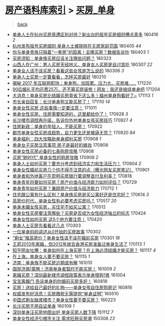 [房产语料库索引](../../README.md)  > [买房_单身](买房_单身.md)
====
> [back](../README.md)

- [单身人士在杭州买房竟遭区别对待？新出台的摇号买房细则槽点真多](http://jkwz.applinzi.com/ittc/7092504404630701072.html#%E5%8D%95%E8%BA%AB%E4%BA%BA%E5%A3%AB%E5%9C%A8%E6%9D%AD%E5%B7%9E%E4%B9%B0%E6%88%BF%E7%AB%9F%E9%81%AD%E5%8C%BA%E5%88%AB%E5%AF%B9%E5%BE%85%EF%BC%9F%E6%96%B0%E5%87%BA%E5%8F%B0%E7%9A%84%E6%91%87%E5%8F%B7%E4%B9%B0%E6%88%BF%E7%BB%86%E5%88%99%E6%A7%BD%E7%82%B9%E7%9C%9F%E5%A4%9A) 180416 *2* 
- [杭州发布摇号买房细则 单身人士被排除在无房家庭范围](http://jkwz.applinzi.com/ittc/7088507165553984528.html#%E6%9D%AD%E5%B7%9E%E5%8F%91%E5%B8%83%E6%91%87%E5%8F%B7%E4%B9%B0%E6%88%BF%E7%BB%86%E5%88%99+%E5%8D%95%E8%BA%AB%E4%BA%BA%E5%A3%AB%E8%A2%AB%E6%8E%92%E9%99%A4%E5%9C%A8%E6%97%A0%E6%88%BF%E5%AE%B6%E5%BA%AD%E8%8C%83%E5%9B%B4) 180405 *44* 
- [你与单身贵族只隔着“一套房”的距离！去哪买房？数据告诉你](http://jkwz.applinzi.com/ittc/7087704662763635719.html#%E4%BD%A0%E4%B8%8E%E5%8D%95%E8%BA%AB%E8%B4%B5%E6%97%8F%E5%8F%AA%E9%9A%94%E7%9D%80%E2%80%9C%E4%B8%80%E5%A5%97%E6%88%BF%E2%80%9D%E7%9A%84%E8%B7%9D%E7%A6%BB%EF%BC%81%E5%8E%BB%E5%93%AA%E4%B9%B0%E6%88%BF%EF%BC%9F%E6%95%B0%E6%8D%AE%E5%91%8A%E8%AF%89%E4%BD%A0) 180403 *1* 
- [买房须知：单身族买房应该关注哪些问题？](http://jkwz.applinzi.com/ittc/7083634355081839632.html#%E4%B9%B0%E6%88%BF%E9%A1%BB%E7%9F%A5%EF%BC%9A%E5%8D%95%E8%BA%AB%E6%97%8F%E4%B9%B0%E6%88%BF%E5%BA%94%E8%AF%A5%E5%85%B3%E6%B3%A8%E5%93%AA%E4%BA%9B%E9%97%AE%E9%A2%98%EF%BC%9F) 180323  
- [山西人在广州：男人买房天经地义，单身女人买房是自讨苦吃](http://jkwz.applinzi.com/ittc/7077707324104115217.html#%E5%B1%B1%E8%A5%BF%E4%BA%BA%E5%9C%A8%E5%B9%BF%E5%B7%9E%EF%BC%9A%E7%94%B7%E4%BA%BA%E4%B9%B0%E6%88%BF%E5%A4%A9%E7%BB%8F%E5%9C%B0%E4%B9%89%EF%BC%8C%E5%8D%95%E8%BA%AB%E5%A5%B3%E4%BA%BA%E4%B9%B0%E6%88%BF%E6%98%AF%E8%87%AA%E8%AE%A8%E8%8B%A6%E5%90%83) 180307 *22* 
- [单身女人该不该买房？看看这些女孩是怎么说的](http://jkwz.applinzi.com/ittc/7077433614038205446.html#%E5%8D%95%E8%BA%AB%E5%A5%B3%E4%BA%BA%E8%AF%A5%E4%B8%8D%E8%AF%A5%E4%B9%B0%E6%88%BF%EF%BC%9F%E7%9C%8B%E7%9C%8B%E8%BF%99%E4%BA%9B%E5%A5%B3%E5%AD%A9%E6%98%AF%E6%80%8E%E4%B9%88%E8%AF%B4%E7%9A%84) 180306 *3* 
- [单身人士买房一定要看看，怎样买房最好](http://jkwz.applinzi.com/ittc/7068564296865154059.html#%E5%8D%95%E8%BA%AB%E4%BA%BA%E5%A3%AB%E4%B9%B0%E6%88%BF%E4%B8%80%E5%AE%9A%E8%A6%81%E7%9C%8B%E7%9C%8B%EF%BC%8C%E6%80%8E%E6%A0%B7%E4%B9%B0%E6%88%BF%E6%9C%80%E5%A5%BD) 180210  
- [揭秘 2017 年互联网职场：单身狗、加班累、压力大、买房难……](http://jkwz.applinzi.com/ittc/7049241413026317329.html#%E6%8F%AD%E7%A7%98+2017+%E5%B9%B4%E4%BA%92%E8%81%94%E7%BD%91%E8%81%8C%E5%9C%BA%EF%BC%9A%E5%8D%95%E8%BA%AB%E7%8B%97%E3%80%81%E5%8A%A0%E7%8F%AD%E7%B4%AF%E3%80%81%E5%8E%8B%E5%8A%9B%E5%A4%A7%E3%80%81%E4%B9%B0%E6%88%BF%E9%9A%BE%E2%80%A6%E2%80%A6) 171220  
- [90后婚礼平均花费25万，还不算买房装修！网友：我还是继续单身吧](http://jkwz.applinzi.com/ittc/7043361186140128273.html#90%E5%90%8E%E5%A9%9A%E7%A4%BC%E5%B9%B3%E5%9D%87%E8%8A%B1%E8%B4%B925%E4%B8%87%EF%BC%8C%E8%BF%98%E4%B8%8D%E7%AE%97%E4%B9%B0%E6%88%BF%E8%A3%85%E4%BF%AE%EF%BC%81%E7%BD%91%E5%8F%8B%EF%BC%9A%E6%88%91%E8%BF%98%E6%98%AF%E7%BB%A7%E7%BB%AD%E5%8D%95%E8%BA%AB%E5%90%A7) 171204  
- [大消息！单身买房比结婚买房竟省下这么多！福州单身狗看好了~](http://jkwz.applinzi.com/ittc/7035434033717183504.html#%E5%A4%A7%E6%B6%88%E6%81%AF%EF%BC%81%E5%8D%95%E8%BA%AB%E4%B9%B0%E6%88%BF%E6%AF%94%E7%BB%93%E5%A9%9A%E4%B9%B0%E6%88%BF%E7%AB%9F%E7%9C%81%E4%B8%8B%E8%BF%99%E4%B9%88%E5%A4%9A%EF%BC%81%E7%A6%8F%E5%B7%9E%E5%8D%95%E8%BA%AB%E7%8B%97%E7%9C%8B%E5%A5%BD%E4%BA%86%7E) 171113 *1* 
- [市长亲自回复：长沙单身狗又能买房了！](http://jkwz.applinzi.com/ittc/7034282744090199057.html#%E5%B8%82%E9%95%BF%E4%BA%B2%E8%87%AA%E5%9B%9E%E5%A4%8D%EF%BC%9A%E9%95%BF%E6%B2%99%E5%8D%95%E8%BA%AB%E7%8B%97%E5%8F%88%E8%83%BD%E4%B9%B0%E6%88%BF%E4%BA%86%EF%BC%81) 171110 *14* 
- [单身女性买房 这些事情一定要注意！](http://jkwz.applinzi.com/ittc/7023224469219443729.html#%E5%8D%95%E8%BA%AB%E5%A5%B3%E6%80%A7%E4%B9%B0%E6%88%BF+%E8%BF%99%E4%BA%9B%E4%BA%8B%E6%83%85%E4%B8%80%E5%AE%9A%E8%A6%81%E6%B3%A8%E6%84%8F%EF%BC%81) 171011  
- [单身女性买房、住房需要知道的，这里都给你了！](http://jkwz.applinzi.com/ittc/7018299007062000657.html#%E5%8D%95%E8%BA%AB%E5%A5%B3%E6%80%A7%E4%B9%B0%E6%88%BF%E3%80%81%E4%BD%8F%E6%88%BF%E9%9C%80%E8%A6%81%E7%9F%A5%E9%81%93%E7%9A%84%EF%BC%8C%E8%BF%99%E9%87%8C%E9%83%BD%E7%BB%99%E4%BD%A0%E4%BA%86%EF%BC%81) 170928 *3* 
- [长沙楼市调控再升级，告诉你外地单身女孩买房技巧](http://jkwz.applinzi.com/ittc/7018045133289948176.html#%E9%95%BF%E6%B2%99%E6%A5%BC%E5%B8%82%E8%B0%83%E6%8E%A7%E5%86%8D%E5%8D%87%E7%BA%A7%EF%BC%8C%E5%91%8A%E8%AF%89%E4%BD%A0%E5%A4%96%E5%9C%B0%E5%8D%95%E8%BA%AB%E5%A5%B3%E5%AD%A9%E4%B9%B0%E6%88%BF%E6%8A%80%E5%B7%A7) 170927 *4* 
- [住房新政：单身的年轻人，不能买房！](http://jkwz.applinzi.com/ittc/7016169353018606609.html#%E4%BD%8F%E6%88%BF%E6%96%B0%E6%94%BF%EF%BC%9A%E5%8D%95%E8%BA%AB%E7%9A%84%E5%B9%B4%E8%BD%BB%E4%BA%BA%EF%BC%8C%E4%B8%8D%E8%83%BD%E4%B9%B0%E6%88%BF%EF%BC%81) 170922  
- [都市单身女性买房成趋势，自力更生还是被逼无奈？](http://jkwz.applinzi.com/ittc/7015401501806298128.html#%E9%83%BD%E5%B8%82%E5%8D%95%E8%BA%AB%E5%A5%B3%E6%80%A7%E4%B9%B0%E6%88%BF%E6%88%90%E8%B6%8B%E5%8A%BF%EF%BC%8C%E8%87%AA%E5%8A%9B%E6%9B%B4%E7%94%9F%E8%BF%98%E6%98%AF%E8%A2%AB%E9%80%BC%E6%97%A0%E5%A5%88%EF%BC%9F) 170920 *84* 
- [单身福利：四大攻略助单身顺利买房](http://jkwz.applinzi.com/ittc/7010961689015747601.html#%E5%8D%95%E8%BA%AB%E7%A6%8F%E5%88%A9%EF%BC%9A%E5%9B%9B%E5%A4%A7%E6%94%BB%E7%95%A5%E5%8A%A9%E5%8D%95%E8%BA%AB%E9%A1%BA%E5%88%A9%E4%B9%B0%E6%88%BF) 170908 *1* 
- [单身女子买房注意事项 房子是最好的嫁妆](http://jkwz.applinzi.com/ittc/7010948968476050192.html#%E5%8D%95%E8%BA%AB%E5%A5%B3%E5%AD%90%E4%B9%B0%E6%88%BF%E6%B3%A8%E6%84%8F%E4%BA%8B%E9%A1%B9+%E6%88%BF%E5%AD%90%E6%98%AF%E6%9C%80%E5%A5%BD%E7%9A%84%E5%AB%81%E5%A6%86) 170908  
- [单身女性买房必备的七条购房攻略](http://jkwz.applinzi.com/ittc/7010892369606738961.html#%E5%8D%95%E8%BA%AB%E5%A5%B3%E6%80%A7%E4%B9%B0%E6%88%BF%E5%BF%85%E5%A4%87%E7%9A%84%E4%B8%83%E6%9D%A1%E8%B4%AD%E6%88%BF%E6%94%BB%E7%95%A5) 170908  
- [买房“她时代” 单身女性的购房攻略](http://jkwz.applinzi.com/ittc/7010884854697427985.html#%E4%B9%B0%E6%88%BF%E2%80%9C%E5%A5%B9%E6%97%B6%E4%BB%A3%E2%80%9D+%E5%8D%95%E8%BA%AB%E5%A5%B3%E6%80%A7%E7%9A%84%E8%B4%AD%E6%88%BF%E6%94%BB%E7%95%A5) 170908 *2* 
- [单身人士如何买房？要充分考虑到经济实力和生活压力！](http://jkwz.applinzi.com/ittc/7009504481174357009.html#%E5%8D%95%E8%BA%AB%E4%BA%BA%E5%A3%AB%E5%A6%82%E4%BD%95%E4%B9%B0%E6%88%BF%EF%BC%9F%E8%A6%81%E5%85%85%E5%88%86%E8%80%83%E8%99%91%E5%88%B0%E7%BB%8F%E6%B5%8E%E5%AE%9E%E5%8A%9B%E5%92%8C%E7%94%9F%E6%B4%BB%E5%8E%8B%E5%8A%9B%EF%BC%81) 170904 *2* 
- [单身女性婚前买房几个你不得不注意的点（曝光网友买房笔记）](http://jkwz.applinzi.com/ittc/7008300287524340753.html#%E5%8D%95%E8%BA%AB%E5%A5%B3%E6%80%A7%E5%A9%9A%E5%89%8D%E4%B9%B0%E6%88%BF%E5%87%A0%E4%B8%AA%E4%BD%A0%E4%B8%8D%E5%BE%97%E4%B8%8D%E6%B3%A8%E6%84%8F%E7%9A%84%E7%82%B9%EF%BC%88%E6%9B%9D%E5%85%89%E7%BD%91%E5%8F%8B%E4%B9%B0%E6%88%BF%E7%AC%94%E8%AE%B0%EF%BC%89) 170901  
- [单身者和外地客户在昆明买房银行要调整首付及利率？](http://jkwz.applinzi.com/ittc/7003177763203449872.html#%E5%8D%95%E8%BA%AB%E8%80%85%E5%92%8C%E5%A4%96%E5%9C%B0%E5%AE%A2%E6%88%B7%E5%9C%A8%E6%98%86%E6%98%8E%E4%B9%B0%E6%88%BF%E9%93%B6%E8%A1%8C%E8%A6%81%E8%B0%83%E6%95%B4%E9%A6%96%E4%BB%98%E5%8F%8A%E5%88%A9%E7%8E%87%EF%BC%9F) 170818  
- [单身青年将要如何买房？房产价值与经济能力如何评估？](http://jkwz.applinzi.com/ittc/6995793232993453072.html#%E5%8D%95%E8%BA%AB%E9%9D%92%E5%B9%B4%E5%B0%86%E8%A6%81%E5%A6%82%E4%BD%95%E4%B9%B0%E6%88%BF%EF%BC%9F%E6%88%BF%E4%BA%A7%E4%BB%B7%E5%80%BC%E4%B8%8E%E7%BB%8F%E6%B5%8E%E8%83%BD%E5%8A%9B%E5%A6%82%E4%BD%95%E8%AF%84%E4%BC%B0%EF%BC%9F) 170729  
- [单身青年如何买房？兼顾房产价值与经济能力](http://jkwz.applinzi.com/ittc/6989510243443541009.html#%E5%8D%95%E8%BA%AB%E9%9D%92%E5%B9%B4%E5%A6%82%E4%BD%95%E4%B9%B0%E6%88%BF%EF%BC%9F%E5%85%BC%E9%A1%BE%E6%88%BF%E4%BA%A7%E4%BB%B7%E5%80%BC%E4%B8%8E%E7%BB%8F%E6%B5%8E%E8%83%BD%E5%8A%9B) 170712 *1* 
- [住宅跟公寓有什么区别？单身族买房是买公寓好还是住宅好？](http://jkwz.applinzi.com/ittc/6979012666285622276.html#%E4%BD%8F%E5%AE%85%E8%B7%9F%E5%85%AC%E5%AF%93%E6%9C%89%E4%BB%80%E4%B9%88%E5%8C%BA%E5%88%AB%EF%BC%9F%E5%8D%95%E8%BA%AB%E6%97%8F%E4%B9%B0%E6%88%BF%E6%98%AF%E4%B9%B0%E5%85%AC%E5%AF%93%E5%A5%BD%E8%BF%98%E6%98%AF%E4%BD%8F%E5%AE%85%E5%A5%BD%EF%BC%9F) 170614 *3* 
- [高房价时代，单身女性有必要考虑买房吗？](http://jkwz.applinzi.com/ittc/6968568451562996740.html#%E9%AB%98%E6%88%BF%E4%BB%B7%E6%97%B6%E4%BB%A3%EF%BC%8C%E5%8D%95%E8%BA%AB%E5%A5%B3%E6%80%A7%E6%9C%89%E5%BF%85%E8%A6%81%E8%80%83%E8%99%91%E4%B9%B0%E6%88%BF%E5%90%97%EF%BC%9F) 170517 *20* 
- [单身未婚女孩买房，买住宅不如买公寓？](http://jkwz.applinzi.com/ittc/6966769530280870917.html#%E5%8D%95%E8%BA%AB%E6%9C%AA%E5%A9%9A%E5%A5%B3%E5%AD%A9%E4%B9%B0%E6%88%BF%EF%BC%8C%E4%B9%B0%E4%BD%8F%E5%AE%85%E4%B8%8D%E5%A6%82%E4%B9%B0%E5%85%AC%E5%AF%93%EF%BC%9F) 170512  
- [单身女性买房要注意哪些？买房是否成为女性经济独立的标志](http://jkwz.applinzi.com/ittc/6960056029919314949.html#%E5%8D%95%E8%BA%AB%E5%A5%B3%E6%80%A7%E4%B9%B0%E6%88%BF%E8%A6%81%E6%B3%A8%E6%84%8F%E5%93%AA%E4%BA%9B%EF%BC%9F%E4%B9%B0%E6%88%BF%E6%98%AF%E5%90%A6%E6%88%90%E4%B8%BA%E5%A5%B3%E6%80%A7%E7%BB%8F%E6%B5%8E%E7%8B%AC%E7%AB%8B%E7%9A%84%E6%A0%87%E5%BF%97) 170424  
- [单身女性如何买房 这5个地方要注意！](http://jkwz.applinzi.com/ittc/6958723065704875012.html#%E5%8D%95%E8%BA%AB%E5%A5%B3%E6%80%A7%E5%A6%82%E4%BD%95%E4%B9%B0%E6%88%BF+%E8%BF%995%E4%B8%AA%E5%9C%B0%E6%96%B9%E8%A6%81%E6%B3%A8%E6%84%8F%EF%BC%81) 170420  
- [单身人士买房先看看这几点](http://jkwz.applinzi.com/ittc/6940747771215873029.html#%E5%8D%95%E8%BA%AB%E4%BA%BA%E5%A3%AB%E4%B9%B0%E6%88%BF%E5%85%88%E7%9C%8B%E7%9C%8B%E8%BF%99%E5%87%A0%E7%82%B9) 170303  
- [一位单身妈妈讲述从0开始的买房故事](http://jkwz.applinzi.com/ittc/6940548758986294277.html#%E4%B8%80%E4%BD%8D%E5%8D%95%E8%BA%AB%E5%A6%88%E5%A6%88%E8%AE%B2%E8%BF%B0%E4%BB%8E0%E5%BC%80%E5%A7%8B%E7%9A%84%E4%B9%B0%E6%88%BF%E6%95%85%E4%BA%8B) 170302  
- [“剩女”推高房价？单身女性该不该在婚前买房](http://jkwz.applinzi.com/ittc/6940096806045352964.html#%E2%80%9C%E5%89%A9%E5%A5%B3%E2%80%9D%E6%8E%A8%E9%AB%98%E6%88%BF%E4%BB%B7%EF%BC%9F%E5%8D%95%E8%BA%AB%E5%A5%B3%E6%80%A7%E8%AF%A5%E4%B8%8D%E8%AF%A5%E5%9C%A8%E5%A9%9A%E5%89%8D%E4%B9%B0%E6%88%BF) 170301 *18* 
- [王菲2013年离婚，但2012年就去香港买房准备过单身生活了](http://jkwz.applinzi.com/ittc/6922634329850381317.html#%E7%8E%8B%E8%8F%B22013%E5%B9%B4%E7%A6%BB%E5%A9%9A%EF%BC%8C%E4%BD%862012%E5%B9%B4%E5%B0%B1%E5%8E%BB%E9%A6%99%E6%B8%AF%E4%B9%B0%E6%88%BF%E5%87%86%E5%A4%87%E8%BF%87%E5%8D%95%E8%BA%AB%E7%94%9F%E6%B4%BB%E4%BA%86) 170113 *1* 
- [知乎网友吐槽：单身如何在上海买房？在上海必须结婚才能买房？](http://jkwz.applinzi.com/ittc/6901447032819942405.html#%E7%9F%A5%E4%B9%8E%E7%BD%91%E5%8F%8B%E5%90%90%E6%A7%BD%EF%BC%9A%E5%8D%95%E8%BA%AB%E5%A6%82%E4%BD%95%E5%9C%A8%E4%B8%8A%E6%B5%B7%E4%B9%B0%E6%88%BF%EF%BC%9F%E5%9C%A8%E4%B8%8A%E6%B5%B7%E5%BF%85%E9%A1%BB%E7%BB%93%E5%A9%9A%E6%89%8D%E8%83%BD%E4%B9%B0%E6%88%BF%EF%BC%9F) 161117 *4* 
- [在上海，单身女人要不要买房？](http://jkwz.applinzi.com/ittc/6900755803459290117.html#%E5%9C%A8%E4%B8%8A%E6%B5%B7%EF%BC%8C%E5%8D%95%E8%BA%AB%E5%A5%B3%E4%BA%BA%E8%A6%81%E4%B8%8D%E8%A6%81%E4%B9%B0%E6%88%BF%EF%BC%9F) 161115 *1* 
- [济南：单身族不能买房近期或有解](http://jkwz.applinzi.com/ittc/6887384000720536580.html#%E6%B5%8E%E5%8D%97%EF%BC%9A%E5%8D%95%E8%BA%AB%E6%97%8F%E4%B8%8D%E8%83%BD%E4%B9%B0%E6%88%BF%E8%BF%91%E6%9C%9F%E6%88%96%E6%9C%89%E8%A7%A3) 161010  
- [围观济南|蒙圈！济南单身者暂时不能买房！](http://jkwz.applinzi.com/ittc/6887056982124528645.html#%E5%9B%B4%E8%A7%82%E6%B5%8E%E5%8D%97%7C%E8%92%99%E5%9C%88%EF%BC%81%E6%B5%8E%E5%8D%97%E5%8D%95%E8%BA%AB%E8%80%85%E6%9A%82%E6%97%B6%E4%B8%8D%E8%83%BD%E4%B9%B0%E6%88%BF%EF%BC%81) 161009 *2* 
- [离婚买房？深圳最新楼市调控政策表示单身限购1套](http://jkwz.applinzi.com/ittc/6885272262382453765.html#%E7%A6%BB%E5%A9%9A%E4%B9%B0%E6%88%BF%EF%BC%9F%E6%B7%B1%E5%9C%B3%E6%9C%80%E6%96%B0%E6%A5%BC%E5%B8%82%E8%B0%83%E6%8E%A7%E6%94%BF%E7%AD%96%E8%A1%A8%E7%A4%BA%E5%8D%95%E8%BA%AB%E9%99%90%E8%B4%AD1%E5%A5%97) 161004  
- [宝宝离婚门 告诉单身的你婚前买房多好！](http://jkwz.applinzi.com/ittc/6867709939316950021.html#%E5%AE%9D%E5%AE%9D%E7%A6%BB%E5%A9%9A%E9%97%A8+%E5%91%8A%E8%AF%89%E5%8D%95%E8%BA%AB%E7%9A%84%E4%BD%A0%E5%A9%9A%E5%89%8D%E4%B9%B0%E6%88%BF%E5%A4%9A%E5%A5%BD%EF%BC%81) 160818  
- [买房！送给自己最好的礼物——单身女孩自住房购房记](http://jkwz.applinzi.com/ittc/6866839577226118148.html#%E4%B9%B0%E6%88%BF%EF%BC%81%E9%80%81%E7%BB%99%E8%87%AA%E5%B7%B1%E6%9C%80%E5%A5%BD%E7%9A%84%E7%A4%BC%E7%89%A9%E2%80%94%E2%80%94%E5%8D%95%E8%BA%AB%E5%A5%B3%E5%AD%A9%E8%87%AA%E4%BD%8F%E6%88%BF%E8%B4%AD%E6%88%BF%E8%AE%B0) 160816  
- [权威发布好消息！买房缴税无需提供“单身证明”](http://jkwz.applinzi.com/ittc/6830538217648292869.html#%E6%9D%83%E5%A8%81%E5%8F%91%E5%B8%83%E5%A5%BD%E6%B6%88%E6%81%AF%EF%BC%81%E4%B9%B0%E6%88%BF%E7%BC%B4%E7%A8%8E%E6%97%A0%E9%9C%80%E6%8F%90%E4%BE%9B%E2%80%9C%E5%8D%95%E8%BA%AB%E8%AF%81%E6%98%8E%E2%80%9D) 160510  
- [中国式剩女缺席楼市？单身女性要不要买房？](http://jkwz.applinzi.com/ittc/6802083505802576900.html#%E4%B8%AD%E5%9B%BD%E5%BC%8F%E5%89%A9%E5%A5%B3%E7%BC%BA%E5%B8%AD%E6%A5%BC%E5%B8%82%EF%BC%9F%E5%8D%95%E8%BA%AB%E5%A5%B3%E6%80%A7%E8%A6%81%E4%B8%8D%E8%A6%81%E4%B9%B0%E6%88%BF%EF%BC%9F) 160223  
- [长沙买房不用自证单身](http://jkwz.applinzi.com/ittc/6785232150676898820.html#%E9%95%BF%E6%B2%99%E4%B9%B0%E6%88%BF%E4%B8%8D%E7%94%A8%E8%87%AA%E8%AF%81%E5%8D%95%E8%BA%AB) 160109 *1* 
- [深圳单身汪买房地图出炉 单身买房人数下降](http://jkwz.applinzi.com/ittc/6763888847742305284.html#%E6%B7%B1%E5%9C%B3%E5%8D%95%E8%BA%AB%E6%B1%AA%E4%B9%B0%E6%88%BF%E5%9C%B0%E5%9B%BE%E5%87%BA%E7%82%89+%E5%8D%95%E8%BA%AB%E4%B9%B0%E6%88%BF%E4%BA%BA%E6%95%B0%E4%B8%8B%E9%99%8D) 151112 *7* 
- [单身女性经济引楼市关注 需求旺掀买房潮](http://jkwz.applinzi.com/ittc/547650611398232159.html#%E5%8D%95%E8%BA%AB%E5%A5%B3%E6%80%A7%E7%BB%8F%E6%B5%8E%E5%BC%95%E6%A5%BC%E5%B8%82%E5%85%B3%E6%B3%A8+%E9%9C%80%E6%B1%82%E6%97%BA%E6%8E%80%E4%B9%B0%E6%88%BF%E6%BD%AE) 150308 *23* 
